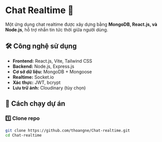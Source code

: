 # Chat Realtime 🚀

Một ứng dụng chat realtime được xây dựng bằng **MongoDB, React.js, và Node.js**, hỗ trợ nhắn tin tức thời giữa người dùng.

## 🛠 Công nghệ sử dụng
- **Frontend:** React.js, Vite, Tailwind CSS
- **Backend:** Node.js, Express.js
- **Cơ sở dữ liệu:** MongoDB + Mongoose
- **Realtime:** Socket.io
- **Xác thực:** JWT, bcrypt
- **Lưu trữ ảnh:** Cloudinary (tùy chọn)

## 🚀 Cách chạy dự án

### 1️⃣ Clone repo
```sh
git clone https://github.com/thoangne/Chat-realtime.git
cd Chat-realtime
